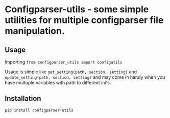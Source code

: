 # Configparser-utils - some simple utilities for multiple configparser file manipulation.

## Usage

Importing `from configparser_utils import configutils`

Usage is simple like `get_setting(path, section, setting)` and `update_setting(path, section, setting)` and may come in handy when you have multuple variables with path to different ini's.

## Installation

`pip install configparser-utils`
